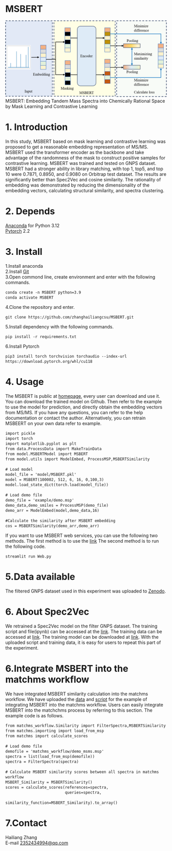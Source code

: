 
# MSBERT
![msbert](TOC.png)
MSBERT: Embedding Tandem Mass Spectra into Chemically Rational Space by Mask Learning and Contrastive Learning
# 1. Introduction
In this study, MSBERT based on mask learning and contrastive learning was proposed to get a reasonable embedding representation of MS/MS. 
MSBERT used the transformer encoder as the backbone and take advantage of the randomness of the mask to construct positive samples for contrastive learning. 
MSBERT was trained and tested on GNPS dataset. MSBERT had a stronger ability in library matching, with top 1, top5, and top 10 were 0.7871, 0.8950, and 0.9080 on Orbitrap test dataset. 
The results are significantly better than Spec2Vec and cosine similarity. 
The rationality of embedding was demonstrated by reducing the dimensionality of the embedding vectors, calculating structural similarity, and spectra clustering. 

# 2. Depends
[Anaconda](https://www.anaconda.com) for Python 3.12  
[Pytorch](https://pytorch.org/) 2.2  
# 3. Install
1.Install anaconda  
2.Install [Git](https://git-scm.com/downloads)  
3.Open commond line, create environment and enter with the following commands.   
```
conda create -n MSBERT python=3.9  
conda activate MSBERT
```
4.Clone the repository and enter.  
```
git clone https://github.com/zhanghailiangcsu/MSBERT.git
```
5.Install dependency with the following commands.
```
pip install -r requirements.txt
```
6.Install  Pytorch
```
pip3 install torch torchvision torchaudio --index-url https://download.pytorch.org/whl/cu118
```
# 4. Usage
The MSBERT is public at [homepage](https://github.com/zhanghailiangcsu), every user can download and use it.
You can download the trained model on Github.
Then refer to the example to use the model for prediction, and directly obtain the embedding vectors from MS/MS.
If you have any questions, you can refer to the help documentation or contact the author.
Alternatively, you can retrain MSBEERT on your own data refer to example.  
```
import pickle
import torch
import matplotlib.pyplot as plt
from data.ProcessData import MakeTrainData
from model.MSBERTModel import MSBERT
from model.utils import ModelEmbed, ProcessMSP,MSBERTSimilarity

# Load model
model_file = 'model/MSBERT.pkl'
model = MSBERT(100002, 512, 6, 16, 0,100,3)
model.load_state_dict(torch.load(model_file))

# Load demo file
demo_file = 'example/demo.msp'
demo_data,demo_smiles = ProcessMSP(demo_file)
demo_arr = ModelEmbed(model,demo_data,16)

#Calculate the similarity after MSBERT embedding
cos = MSBERTSimilarity(demo_arr,demo_arr)
```
If you want to use MSBERT web services, you can use the following two methods.
The first method is to use the [link](https://huggingface.co/spaces/zhanghailiangcsu/MSBERT)
The second method is to run the following code.  
```
streamlit run Web.py
```
# 5.Data available
The filtered GNPS dataset used in this experiment was uploaded to [Zenodo](https://zenodo.org/records/13722644).
# 6. About Spec2Vec
We retrained a Spec2Vec model on the filter GNPS dataset.
The training script and file(ipynb) can be accessed at the [link](https://github.com/zhanghailiangcsu/MSBERT/tree/main/Spec2VecModel).
The training data can be accessed at [link](https://zenodo.org/records/13722644).
The training model can be downloaded at [link](https://zenodo.org/records/13722644).
With the uploaded script and training data, it is easy for users to repeat this part of the experiment.
# 6.Integrate MSBERT into the matchms workflow
We have integrated MSBERT similarity calculation into the matchms workflow.
We have uploaded the [data](https://github.com/zhanghailiangcsu/MSBERT/tree/main/matchms_workflow) and [script](https://github.com/zhanghailiangcsu/MSBERT/tree/main/matchms_workflow) for the example of integrating MSBERT into the matchms workflow.
Users can easily integrate MSBERT into the matchchms process by referring to this section. 
The example code is as follows.
```
from matchms_workflow.Similarity import FilterSpectra,MSBERTSimilarity
from matchms.importing import load_from_msp
from matchms import calculate_scores

# Load demo file
demofile = 'matchms_workflow/demo_msms.msp'
spectra = list(load_from_msp(demofile))
spectra = FilterSpectra(spectra)

# Calculate MSBERT similarity scores between all spectra in matchms workflow
MSBERT_Similarity = MSBERTSimilarity()
scores = calculate_scores(references=spectra,
                          queries=spectra,
                          similarity_function=MSBERT_Similarity).to_array()

```
# 7.Contact
Hailiang Zhang  
E-mail 2352434994@qq.com  
